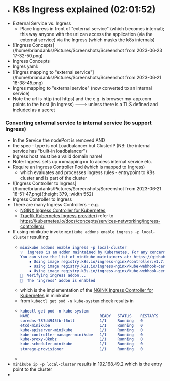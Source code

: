 - # K8s Ingress explained (02:01:52)
- External Service vs. Ingress
	- Place Ingress in front of "external service" (which becomes internal); this way anyone with the url can access the application (via the external service) via the Ingress (which masks the k8s internals)
- ![Ingress Concepts](/home/briandanks/Pictures/Screenshots/Screenshot from 2023-06-23 17-32-50.png)
- Ingress Concepts
- Ingres yaml:
- ![Ingres mapping to "external service"](/home/briandanks/Pictures/Screenshots/Screenshot from 2023-06-21 18-38-45.png)
- Ingres mapping to "external service" (now converted to an internal service)
- Note the url is http (not https) and the e.g. is browser my-app.com points to the host (in Ingress) ---> unless there is a TLS defined and included as a secret
### Converting external service to internal service (to support Ingress)
- In the Service the nodePort is removed AND
- the spec - type is not Loadbalancer but ClusterIP  (NB: the internal service has "built-in loadbalancer")
- Ingress host must be a valid domain name!
- Note: Ingress sets up ==mapping== to access internal service etc.
- Require an Ingress Controller Pod (which is mapped to Ingress)
	- which evaluates and processes Ingress rules - entrypoint to K8s cluster and is part of the cluster
- ![Ingress Controller to Ingress](/home/briandanks/Pictures/Screenshots/Screenshot from 2023-06-21 18-51-47.png){:height 379, :width 552}
- Ingress Controller to Ingress
- There are many Ingress Controllers  - e.g.
	- [NGINX Ingress Controller for Kubernetes](https://www.nginx.com/products/nginx-ingress-controller/),
	- [Traefik Kubernetes Ingress provider](https://doc.traefik.io/traefik/providers/kubernetes-ingress/))  refer to https://kubernetes.io/docs/concepts/services-networking/ingress-controllers/
- If using minikube invoke `minikube addons enable ingress -p local-cluster` resulting:
	- ```cmake
	  minikube addons enable ingress -p local-cluster
	  💡  ingress is an addon maintained by Kubernetes. For any concerns contact minikube on GitHub.
	  You can view the list of minikube maintainers at: https://github.com/kubernetes/minikube/blob/master/OWNERS
	      ▪ Using image registry.k8s.io/ingress-nginx/controller:v1.7.0
	      ▪ Using image registry.k8s.io/ingress-nginx/kube-webhook-certgen:v20230312-helm-chart-4.5.2-28-g66a760794
	      ▪ Using image registry.k8s.io/ingress-nginx/kube-webhook-certgen:v20230312-helm-chart-4.5.2-28-g66a760794
	  🔎  Verifying ingress addon...
	  🌟  The 'ingress' addon is enabled
	  ```
	- which is the implementation of the [NGINX Ingress Controller for Kubernetes](https://www.nginx.com/products/nginx-ingress-controller/) in minikube
	- from `kubectl get pod -n kube-system` check results in
	- ``` cmake
	  kubectl get pod -n kube-system  
	  NAME                               READY   STATUS    RESTARTS   AGE
	  coredns-787d4945fb-f6nll           1/1     Running   0          8h
	  etcd-minikube                      1/1     Running   0          8h
	  kube-apiserver-minikube            1/1     Running   0          8h
	  kube-controller-manager-minikube   1/1     Running   0          8h
	  kube-proxy-8knbz                   1/1     Running   0          8h  ---> this is the nginx-ingress-controller
	  kube-scheduler-minikube            1/1     Running   0          8h
	  storage-provisioner                1/1     Running   0          8h
	  ```
	-
- `minikube ip -p local-cluster` results in 192.168.49.2 which is the entry point to the cluster
-
